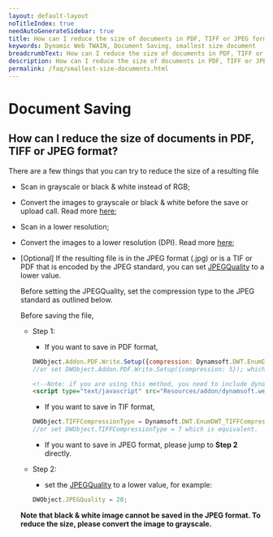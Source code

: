 ```yaml
---
layout: default-layout
noTitleIndex: true
needAutoGenerateSidebar: true
title: How can I reduce the size of documents in PDF, TIFF or JPEG format?
keywords: Dynamic Web TWAIN, Document Saving, smallest size document
breadcrumbText: How can I reduce the size of documents in PDF, TIFF or JPEG format?
description: How can I reduce the size of documents in PDF, TIFF or JPEG format?
permalink: /faq/smallest-size-documents.html
---
```


# Document Saving

## How can I reduce the size of documents in PDF, TIFF or JPEG format?

There are a few things that you can try to reduce the size of a resulting file

- Scan in grayscale or black & white instead of RGB;

- Convert the images to grayscale or black & white before the save or upload call. Read more <a href="{{site.indepth}}features/edit.html#working-with-pixels-and-bit-depth" target="_blank">here</a>;

- Scan in a lower resolution;

- Convert the images to a lower resolution (DPI). Read more <a href="{{site.indepth}}features/edit.html#working-with-pixels-and-bit-depth" target="_blank">here</a>;

- [Optional] If the resulting file is in the JPEG format (.jpg) or is a TIF or PDF that is encoded by the JPEG standard, you can set <a href="{{site.info}}api/WebTwain_IO.html#jpegquality" target="_blank">JPEGQuality</a> to a lower value.

    Before setting the JPEGQuality, set the compression type to the JPEG standard as outlined below.

    Before saving the file,

    - Step 1:
        - If you want to save in PDF format,
  
        ```javascript
        DWObject.Addon.PDF.Write.Setup({compression: Dynamsoft.DWT.EnumDWT_PDFCompressionType.PDF_JPEG});
        //or set DWObject.Addon.PDF.Write.Setup({compression: 5}); which is equivalent.
        ```

        ```html
        <!--Note: if you are using this method, you need to include dynamsoft.webtwain.addon.pdf.js file into the program. For example:-->
        <script type="text/javascript" src="Resources/addon/dynamsoft.webtwain.addon.pdf.js"> </script>
        ```
  
        - If you want to save in TIF format,
  
        ```javascript
        DWObject.TIFFCompressionType = Dynamsoft.DWT.EnumDWT_TIFFCompressionType.TIFF_JPEG;
        //or set DWObject.TIFFCompressionType = 7 which is equivalent.
        ```
    
        - If you want to save in JPEG format, please jump to **Step 2** directly.
  

    - Step 2: 
        - set the <a href="{{site.info}}api/WebTwain_IO.html#jpegquality" target="_blank">JPEGQuality</a> to a lower value, for example:

        ```javascript
        DWObject.JPEGQuality = 20;
        ```
        
  **Note that black & white image cannot be saved in the JPEG format. To reduce the size, please convert the image to grayscale.**
